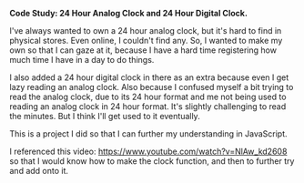 **Code Study: 24 Hour Analog Clock and 24 Hour Digital Clock.**

I've always wanted to own a 24 hour analog clock, but it's hard to find in physical stores. 
Even online, I couldn't find any. So, I wanted to make my own so that I can gaze at it, 
because I have a hard time registering how much time I have in a day to do things.

I also added a 24 hour digital clock in there as an extra because even I get lazy reading
an analog clock. Also because I confused myself a bit trying to read the analog clock, due 
to its 24 hour format and me not being used to reading an analog clock in 24 hour format.
It's slightly challenging to read the minutes. But I think I'll get used to it eventually.

This is a project I did so that I can further my understanding in JavaScript. 

I referenced this video: https://www.youtube.com/watch?v=NlAw_kd2608 so that I would know 
how to make the clock function, and then to further try and add onto it.

